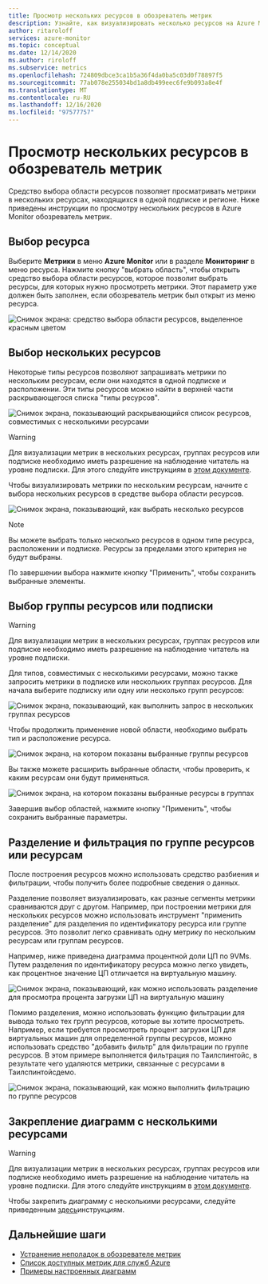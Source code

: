 ```yaml
---
title: Просмотр нескольких ресурсов в обозреватель метрик
description: Узнайте, как визуализировать несколько ресурсов на Azure Monitor обозреватель метрик
author: ritaroloff
services: azure-monitor
ms.topic: conceptual
ms.date: 12/14/2020
ms.author: riroloff
ms.subservice: metrics
ms.openlocfilehash: 724809dbce3ca1b5a36f4da0ba5c03d0f78897f5
ms.sourcegitcommit: 77ab078e255034bd1a8db499eec6fe9b093a8e4f
ms.translationtype: MT
ms.contentlocale: ru-RU
ms.lasthandoff: 12/16/2020
ms.locfileid: "97577757"
---
```

# <a name="viewing-multiple-resources-in-metrics-explorer"></a>Просмотр нескольких ресурсов в обозреватель метрик

Средство выбора области ресурсов позволяет просматривать метрики в нескольких ресурсах, находящихся в одной подписке и регионе. Ниже приведены инструкции по просмотру нескольких ресурсов в Azure Monitor обозреватель метрик. 

## <a name="selecting-a-resource"></a>Выбор ресурса 

Выберите **Метрики** в меню **Azure Monitor** или в разделе **Мониторинг** в меню ресурса. Нажмите кнопку "выбрать область", чтобы открыть средство выбора области ресурсов, которое позволит выбрать ресурсы, для которых нужно просмотреть метрики. Этот параметр уже должен быть заполнен, если обозреватель метрик был открыт из меню ресурса. 

![Снимок экрана: средство выбора области ресурсов, выделенное красным цветом](./media/metrics-charts/019.png)

## <a name="selecting-multiple-resources"></a>Выбор нескольких ресурсов 

Некоторые типы ресурсов позволяют запрашивать метрики по нескольким ресурсам, если они находятся в одной подписке и расположении. Эти типы ресурсов можно найти в верхней части раскрывающегося списка "типы ресурсов". 

![Снимок экрана, показывающий раскрывающийся список ресурсов, совместимых с несколькими ресурсами ](./media/metrics-charts/020.png)

> [!WARNING] 
> Для визуализации метрик в нескольких ресурсах, группах ресурсов или подписке необходимо иметь разрешение на наблюдение читатель на уровне подписки. Для этого следуйте инструкциям в [этом документе](https://docs.microsoft.com/azure/role-based-access-control/role-assignments-portal).

Чтобы визуализировать метрики по нескольким ресурсам, начните с выбора нескольких ресурсов в средстве выбора области ресурсов. 

![Снимок экрана, показывающий, как выбрать несколько ресурсов](./media/metrics-charts/021.png)

> [!NOTE]
> Вы можете выбрать только несколько ресурсов в одном типе ресурса, расположении и подписке. Ресурсы за пределами этого критерия не будут выбраны. 

По завершении выбора нажмите кнопку "Применить", чтобы сохранить выбранные элементы. 

## <a name="selecting-a-resource-group-or-subscription"></a>Выбор группы ресурсов или подписки 

> [!WARNING]
> Для визуализации метрик в нескольких ресурсах, группах ресурсов или подписке необходимо иметь разрешение на наблюдение читатель на уровне подписки. 

Для типов, совместимых с несколькими ресурсами, можно также запросить метрики в подписке или нескольких группах ресурсов. Для начала выберите подписку или одну или несколько групп ресурсов: 

![Снимок экрана, показывающий, как выполнить запрос в нескольких группах ресурсов ](./media/metrics-charts/022.png)

Чтобы продолжить применение новой области, необходимо выбрать тип и расположение ресурса. 

![Снимок экрана, на котором показаны выбранные группы ресурсов ](./media/metrics-charts/023.png)

Вы также можете расширить выбранные области, чтобы проверить, к каким ресурсам они будут применяться.

![Снимок экрана, на котором показаны выбранные ресурсы в группах ](./media/metrics-charts/024.png)

Завершив выбор областей, нажмите кнопку "Применить", чтобы сохранить выбранные параметры. 

## <a name="splitting-and-filtering-by-resource-group-or-resources"></a>Разделение и фильтрация по группе ресурсов или ресурсам

После построения ресурсов можно использовать средство разбиения и фильтрации, чтобы получить более подробные сведения о данных. 

Разделение позволяет визуализировать, как разные сегменты метрики сравниваются друг с другом. Например, при построении метрики для нескольких ресурсов можно использовать инструмент "применить разделение" для разделения по идентификатору ресурса или группе ресурсов. Это позволит легко сравнивать одну метрику по нескольким ресурсам или группам ресурсов.  

Например, ниже приведена диаграмма процентной доли ЦП по 9VMs. Путем разделения по идентификатору ресурса можно легко увидеть, как процентное значение ЦП отличается на виртуальную машину. 

![Снимок экрана, показывающий, как можно использовать разделение для просмотра процента загрузки ЦП на виртуальную машину](./media/metrics-charts/026.png)

Помимо разделения, можно использовать функцию фильтрации для вывода только тех групп ресурсов, которые вы хотите просмотреть.  Например, если требуется просмотреть процент загрузки ЦП для виртуальных машин для определенной группы ресурсов, можно использовать средство "добавить фильтр" для фильтрации по группе ресурсов. В этом примере выполняется фильтрация по Таилспинтойс, в результате чего удаляются метрики, связанные с ресурсами в Таилспинтойсдемо. 

![Снимок экрана, показывающий, как можно выполнить фильтрацию по группе ресурсов](./media/metrics-charts/027.png)

## <a name="pinning-your-multi-resource-charts"></a>Закрепление диаграмм с несколькими ресурсами 

> [!WARNING] 
> Для визуализации метрик в нескольких ресурсах, группах ресурсов или подписке необходимо иметь разрешение на наблюдение читатель на уровне подписки. Для этого следуйте инструкциям в [этом документе](https://docs.microsoft.com/azure/role-based-access-control/role-assignments-portal). 

Чтобы закрепить диаграмму с несколькими ресурсами, следуйте приведенным [здесь](https://docs.microsoft.com/azure/azure-monitor/platform/metrics-charts#create-alert-rules)инструкциям. 

## <a name="next-steps"></a>Дальнейшие шаги

* [Устранение неполадок в обозревателе метрик](metrics-troubleshoot.md)
* [Список доступных метрик для служб Azure](metrics-supported.md)
* [Примеры настроенных диаграмм](metric-chart-samples.md)

